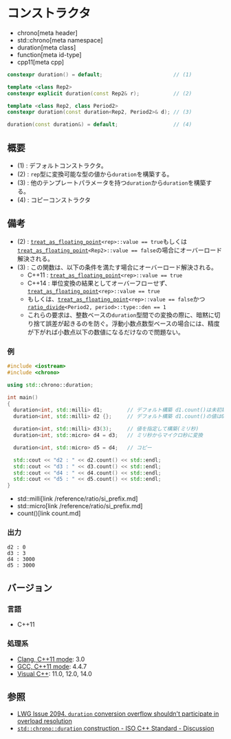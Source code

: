 # コンストラクタ
* chrono[meta header]
* std::chrono[meta namespace]
* duration[meta class]
* function[meta id-type]
* cpp11[meta cpp]

```cpp
constexpr duration() = default;                       // (1)

template <class Rep2>
constexpr explicit duration(const Rep2& r);           // (2)

template <class Rep2, class Period2>
constexpr duration(const duration<Rep2, Period2>& d); // (3)

duration(const duration&) = default;                  // (4)
```

## 概要
- (1) : デフォルトコンストラクタ。
- (2) : `rep`型に変換可能な型の値から`duration`を構築する。
- (3) : 他のテンプレートパラメータを持つ`duration`から`duration`を構築する。
- (4) : コピーコンストラクタ


## 備考
- (2) : [`treat_as_floating_point`](/reference/chrono/treat_as_floating_point.md)`<rep>::value == true`もしくは[`treat_as_floating_point`](/reference/chrono/treat_as_floating_point.md)`<Rep2>::value == false`の場合にオーバーロード解決される。
- (3) : この関数は、以下の条件を満たす場合にオーバーロード解決される。
    - C++11 : [`treat_as_floating_point`](/reference/chrono/treat_as_floating_point.md)`<rep>::value == true`
    - C++14 : 単位変換の結果としてオーバーフローせず、[`treat_as_floating_point`](/reference/chrono/treat_as_floating_point.md)`<rep>::value == true`
    - もしくは、[`treat_as_floating_point`](/reference/chrono/treat_as_floating_point.md)`<rep>::value == false`かつ[`ratio_divide`](/reference/ratio/ratio_divide.md)`<Period2, period>::type::den == 1`
    - これらの要求は、整数ベースの`duration`型間での変換の際に、暗黙に切り捨て誤差が起きるのを防ぐ。浮動小数点数型ベースの場合には、精度が下がれば小数点以下の数値になるだけなので問題ない。


### 例
```cpp
#include <iostream>
#include <chrono>

using std::chrono::duration;

int main()
{
  duration<int, std::milli> d1;        // デフォルト構築 d1.count()は未初期化の値
  duration<int, std::milli> d2 {};     // デフォルト構築 d1.count()の値は0

  duration<int, std::milli> d3(3);     // 値を指定して構築(ミリ秒)
  duration<int, std::micro> d4 = d3;   // ミリ秒からマイクロ秒に変換

  duration<int, std::micro> d5 = d4;   // コピー

  std::cout << "d2 : " << d2.count() << std::endl;
  std::cout << "d3 : " << d3.count() << std::endl;
  std::cout << "d4 : " << d4.count() << std::endl;
  std::cout << "d5 : " << d5.count() << std::endl;
}
```
* std::milli[link /reference/ratio/si_prefix.md]
* std::micro[link /reference/ratio/si_prefix.md]
* count()[link count.md]

### 出力
```
d2 : 0
d3 : 3
d4 : 3000
d5 : 3000
```

## バージョン
### 言語
- C++11

### 処理系
- [Clang, C++11 mode](/implementation.md#clang): 3.0
- [GCC, C++11 mode](/implementation.md#gcc): 4.4.7
- [Visual C++](/implementation.md#visual_cpp): 11.0, 12.0, 14.0


## 参照
- [LWG Issue 2094. `duration` conversion overflow shouldn't participate in overload resolution](http://www.open-std.org/jtc1/sc22/wg21/docs/lwg-defects.html#2094)
- [`std::chrono::duration` construction - ISO C++ Standard - Discussion](https://groups.google.com/a/isocpp.org/forum/#!topic/std-discussion/OcGX7Yj3meI)

